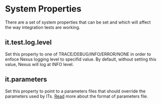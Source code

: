 System Properties
=================

There are a set of system properties that can be set and which will affect the way integration tests are working.

it.test.log.level
-----------------

Set this property to one of TRACE/DEBUG/INFO/ERROR/NONE in order to enfoce Nexus logging level to specifid value.
By default, without setting this value, Nexus will log at INFO level.

it.parameters
-------------

Set this property to point to a parameters files that should override the parameters used by ITs. [Read](src/test/java/org/sonatype/nexus/testsuite/guide/nrpits/Parameters.md) more about the format of parameters file.
